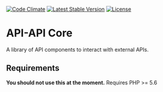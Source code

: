[![Code Climate](https://codeclimate.com/github/api-api/core/badges/gpa.svg)](https://codeclimate.com/github/api-api/core)
[![Latest Stable Version](https://poser.pugx.org/api-api/core/version)](https://packagist.org/packages/api-api/core)
[![License](https://poser.pugx.org/api-api/core/license)](https://packagist.org/packages/api-api/core)

# API-API Core

A library of API components to interact with external APIs.

## Requirements

**You should not use this at the moment.**
Requires PHP >= 5.6
